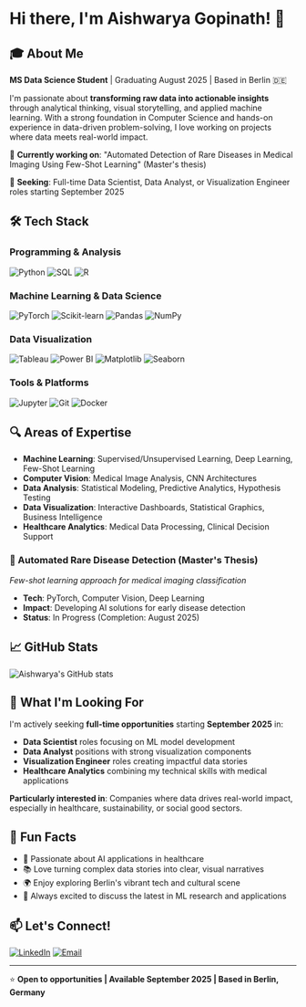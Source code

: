 # Hi there, I'm Aishwarya Gopinath! 👋

## 🎓 About Me
**MS Data Science Student** | Graduating August 2025 | Based in Berlin 🇩🇪

I'm passionate about **transforming raw data into actionable insights** through analytical thinking, visual storytelling, and applied machine learning. With a strong foundation in Computer Science and hands-on experience in data-driven problem-solving, I love working on projects where data meets real-world impact.

🔬 **Currently working on**: "Automated Detection of Rare Diseases in Medical Imaging Using Few-Shot Learning" (Master's thesis)

🚀 **Seeking**: Full-time Data Scientist, Data Analyst, or Visualization Engineer roles starting September 2025

## 🛠️ Tech Stack

### Programming & Analysis
![Python](https://img.shields.io/badge/Python-3776AB?style=for-the-badge&logo=python&logoColor=white)
![SQL](https://img.shields.io/badge/SQL-4479A1?style=for-the-badge&logo=mysql&logoColor=white)
![R](https://img.shields.io/badge/R-276DC3?style=for-the-badge&logo=r&logoColor=white)

### Machine Learning & Data Science
![PyTorch](https://img.shields.io/badge/PyTorch-EE4C2C?style=for-the-badge&logo=pytorch&logoColor=white)
![Scikit-learn](https://img.shields.io/badge/scikit--learn-F7931E?style=for-the-badge&logo=scikit-learn&logoColor=white)
![Pandas](https://img.shields.io/badge/pandas-150458?style=for-the-badge&logo=pandas&logoColor=white)
![NumPy](https://img.shields.io/badge/numpy-013243?style=for-the-badge&logo=numpy&logoColor=white)

### Data Visualization
![Tableau](https://img.shields.io/badge/Tableau-E97627?style=for-the-badge&logo=tableau&logoColor=white)
![Power BI](https://img.shields.io/badge/Power_BI-F2C811?style=for-the-badge&logo=powerbi&logoColor=black)
![Matplotlib](https://img.shields.io/badge/Matplotlib-11557c?style=for-the-badge&logo=matplotlib&logoColor=white)
![Seaborn](https://img.shields.io/badge/Seaborn-3776AB?style=for-the-badge&logo=python&logoColor=white)

### Tools & Platforms
![Jupyter](https://img.shields.io/badge/Jupyter-F37626?style=for-the-badge&logo=jupyter&logoColor=white)
![Git](https://img.shields.io/badge/Git-F05032?style=for-the-badge&logo=git&logoColor=white)
![Docker](https://img.shields.io/badge/Docker-2496ED?style=for-the-badge&logo=docker&logoColor=white)

## 🔍 Areas of Expertise
- **Machine Learning**: Supervised/Unsupervised Learning, Deep Learning, Few-Shot Learning
- **Computer Vision**: Medical Image Analysis, CNN Architectures
- **Data Analysis**: Statistical Modeling, Predictive Analytics, Hypothesis Testing
- **Data Visualization**: Interactive Dashboards, Statistical Graphics, Business Intelligence
- **Healthcare Analytics**: Medical Data Processing, Clinical Decision Support

### 🏥 Automated Rare Disease Detection (Master's Thesis)
*Few-shot learning approach for medical imaging classification*
- **Tech**: PyTorch, Computer Vision, Deep Learning
- **Impact**: Developing AI solutions for early disease detection
- **Status**: In Progress (Completion: August 2025)

## 📈 GitHub Stats
![Aishwarya's GitHub stats](https://github-readme-stats.vercel.app/api?username=RoshiniAish1999&show_icons=true&theme=tokyonight&count_private=true)

## 💼 What I'm Looking For
I'm actively seeking **full-time opportunities** starting **September 2025** in:
- **Data Scientist** roles focusing on ML model development
- **Data Analyst** positions with strong visualization components  
- **Visualization Engineer** roles creating impactful data stories
- **Healthcare Analytics** combining my technical skills with medical applications

**Particularly interested in**: Companies where data drives real-world impact, especially in healthcare, sustainability, or social good sectors.

## 🌟 Fun Facts
- 🏥 Passionate about AI applications in healthcare
- 📚 Love turning complex data stories into clear, visual narratives
- 🌍 Enjoy exploring Berlin's vibrant tech and cultural scene
- 🎯 Always excited to discuss the latest in ML research and applications

## 📫 Let's Connect!
[![LinkedIn](https://img.shields.io/badge/LinkedIn-0077B5?style=for-the-badge&logo=linkedin&logoColor=white)](www.linkedin.com/in/aishwarya-gopinath-441848284)
[![Email](https://img.shields.io/badge/Email-D14836?style=for-the-badge&logo=gmail&logoColor=white)](mailto:aishwarya.nafcel@gmail.com)


---
⭐ **Open to opportunities | Available September 2025 | Based in Berlin, Germany**

